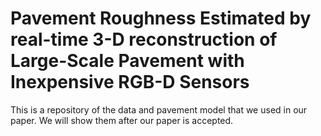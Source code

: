 # Pavement Roughness Estimated by real-time 3-D reconstruction of Large-Scale Pavement with Inexpensive RGB-D Sensors
This is a repository of the data and pavement model that we used in our paper. We will show them after our paper is accepted.  
